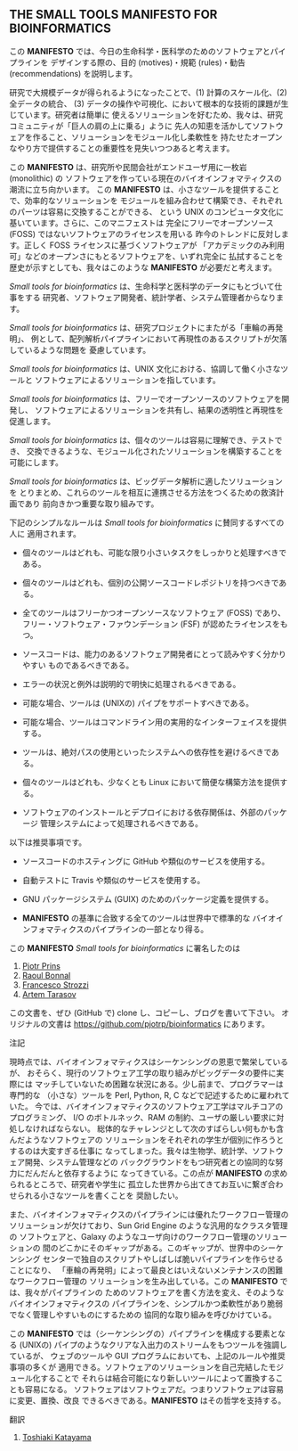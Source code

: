 ## THE SMALL TOOLS **MANIFESTO** FOR BIOINFORMATICS

この **MANIFESTO** では、今日の生命科学・医科学のためのソフトウェアとパイプラインを
デザインする際の、目的 (motives)・規範 (rules)・勧告 (recommendations) を説明します。

研究で大規模データが得られるようになったことで、(1) 計算のスケール化、(2) 全データの統合、
(3) データの操作や可視化、において根本的な技術的課題が生じています。研究者は簡単に
使えるソリューションを好むため、我々は、研究コミュニティが「巨人の肩の上に乗る」ように
先人の知恵を活かしてソフトウェアを作ること、ソリューションをモジュール化し柔軟性を
持たせたオープンなやり方で提供することの重要性を見失いつつあると考えます。

この **MANIFESTO** は、研究所や民間会社がエンドユーザ用に一枚岩 (monolithic) の
ソフトウェアを作っている現在のバイオインフォマティクスの潮流に立ち向かいます。
この **MANIFESTO** は、小さなツールを提供することで、効率的なソリューションを
モジュールを組み合わせて構築でき、それぞれのパーツは容易に交換することができる、
という UNIX のコンピュータ文化に基いています。さらに、このマニフェストは
完全にフリーでオープンソース (FOSS) ではないソフトウェアのライセンスを用いる
昨今のトレンドに反対します。正しく FOSS ライセンスに基づくソフトウェアが
「アカデミックのみ利用可」などのオープンさにもとるソフトウェアを、いずれ完全に
払拭することを歴史が示すとしても、我々はこのような **MANIFESTO** が必要だと考えます。

*Small tools for bioinformatics* は、生命科学と医科学のデータにもとづいて仕事をする
研究者、ソフトウェア開発者、統計学者、システム管理者からなります。

*Small tools for bioinformatics* は、研究プロジェクトにまたがる「車輪の再発明」、
例として、配列解析パイプラインにおいて再現性のあるスクリプトが欠落しているような問題を
憂慮しています。

*Small tools for bioinformatics* は、UNIX 文化における、協調して働く小さなツールと
ソフトウェアによるソリューションを指しています。

*Small tools for bioinformatics* は、フリーでオープンソースのソフトウェアを開発し、
ソフトウェアによるソリューションを共有し、結果の透明性と再現性を促進します。

*Small tools for bioinformatics* は、個々のツールは容易に理解でき、テストでき、
交換できるような、モジュール化されたソリューションを構築することを可能にします。

*Small tools for bioinformatics* は、ビッグデータ解析に適したソリューションを
とりまとめ、これらのツールを相互に連携させる方法をつくるための救済計画であり
前向きかつ重要な取り組みです。

下記のシンプルなルールは *Small tools for bioinformatics* に賛同するすべての人に
適用されます。

* 個々のツールはどれも、可能な限り小さいタスクをしっかりと処理すべきである。

* 個々のツールはどれも、個別の公開ソースコードレポジトリを持つべきである。

* 全てのツールはフリーかつオープンソースなソフトウェア (FOSS) であり、
  フリー・ソフトウェア・ファウンデーション (FSF) が認めたライセンスをもつ。

* ソースコードは、能力のあるソフトウェア開発者にとって読みやすく分かりやすい
  ものであるべきである。

* エラーの状況と例外は説明的で明快に処理されるべきである。

* 可能な場合、ツールは (UNIXの) パイプをサポートすべきである。

* 可能な場合、ツールはコマンドライン用の実用的なインターフェイスを提供する。

* ツールは、絶対パスの使用といったシステムへの依存性を避けるべきである。

* 個々のツールはどれも、少なくとも Linux において簡便な構築方法を提供する。

* ソフトウェアのインストールとデプロイにおける依存関係は、外部のパッケージ
  管理システムによって処理されるべきである。

以下は推奨事項です。

* ソースコードのホスティングに GitHub や類似のサービスを使用する。

* 自動テストに Travis や類似のサービスを使用する。

* GNU パッケージシステム (GUIX) のためのパッケージ定義を提供する。

* **MANIFESTO** の基準に合致する全てのツールは世界中で標準的な
  バイオインフォマティクスのパイプラインの一部となり得る。

この **MANIFESTO** *Small tools for bioinformatics* に署名したのは

1. [Pjotr Prins](http://thebird.nl/)
2. [Raoul Bonnal](https://github.com/helios)
3. [Francesco Strozzi](https://github.com/fstrozzi)
4. [Artem Tarasov](https://github.com/lomereiter)

この文書を、ぜひ (GitHub で) clone し、コピーし、ブログを書いて下さい。
オリジナルの文書は https://github.com/pjotrp/bioinformatics にあります。

注記

現時点では、バイオインフォマティクスはシーケンシングの恩恵で繁栄しているが、
おそらく、現行のソフトウェア工学の取り組みがビッグデータの要件に実際には
マッチしていないため困難な状況にある。少し前まで、プログラマーは専門的な
（小さな）ツールを Perl, Python, R, C などで記述するために雇われていた。
今では、バイオインフォマティクスのソフトウェア工学はマルチコアのプログラミング、
I/O のボトルネック、RAM の制約、ユーザの厳しい要求に対処しなければならない。
総体的なチャレンジとして次のすばらしい何もかも含んだようなソフトウェアの
ソリューションをそれぞれの学生が個別に作ろうとするのは大変すぎる仕事に
なってしまった。我々は生物学、統計学、ソフトウェア開発、システム管理などの
バックグラウンドをもつ研究者との協同的な努力にだんだんと依存するように
なってきている。この点が **MANIFESTO** の求められるところで、研究者や学生に
孤立した世界から出てきてお互いに繋ぎ合わせられる小さなツールを書くことを
奨励したい。

また、バイオインフォマティクスのパイプラインには優れたワークフロー管理の
ソリューションが欠けており、Sun Grid Engine のような汎用的なクラスタ管理の
ソフトウェアと、Galaxy のようなユーザ向けのワークフロー管理のソリューションの
間のどこかにそのギャップがある。このギャップが、世界中のシーケンシング
センターで独自のスクリプトやしばしば脆いパイプラインを作らせることになり、
「車輪の再発明」によって最良とはいえないメンテナンスの困難なワークフロー管理の
ソリューションを生み出している。この **MANIFESTO** では、我々がパイプラインの
ためのソフトウェアを書く方法を変え、そのようなバイオインフォマティクスの
パイプラインを、シンプルかつ柔軟性があり脆弱でなく管理しやすいものにするための
協同的な取り組みを呼びかけている。

この **MANIFESTO** では（シーケンシングの）パイプラインを構成する要素となる
(UNIXの) パイプのようなクリアな入出力のストリームをもつツールを強調しているが、
ウェブのツールや GUI プログラムにおいても、上記のルールや推奨事項の多くが
適用できる。ソフトウェアのソリューションを自己完結したモジュール化することで
それらは結合可能になり新しいツールによって置換することも容易になる。
ソフトウェアはソフトウェアだ。つまりソフトウェアは容易に変更、置換、改良
できるべきである。**MANIFESTO** はその哲学を支持する。

翻訳

1. [Toshiaki Katayama](http://github.com/ktym)
